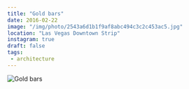 ```yaml
---
title: "Gold bars"
date: 2016-02-22
image: "/img/photo/2543a6d1b1f9af8abc494c3c2c453ac5.jpg"
location: "Las Vegas Downtown Strip"
instagram: true
draft: false
tags:
 - architecture
---
```


![Gold bars](/img/photo/2543a6d1b1f9af8abc494c3c2c453ac5.jpg)
